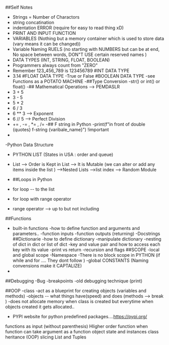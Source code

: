 ##Self Notes

- Strings = Number of Charactors 
- string concatination
- indentation ERROR (require for easy to read thing xD)
- PRINT AND INPUT FUNCTION
- VARIABLES (Nothing but a memory container which is used to store data (vary means it can be changed))
- Variable Naming RUELS (no starting with NUMBERS but can be at end, No space between words, DON"T USE certain reserved names )
- DATA TYPES (INT, STRING, FLOAT, BOOLEAN)
- Programmers always count from "ZERO"
- Remember 123_456_789 is 123456789 #INT DATA TYPE
- 3.14 #FLOAT DATA TYPE
-True or False #BOOLEAN DATA TYPE
-see Functions as a POTATO MACHINE 
-##Type Conversion
-str() or int() or float()
-## Mathematical Operations  --> PEMDASLR
- 3 + 5
- 3 - 5
- 5 * 2
- 6 / 3
- 6 ** 3 --> Exponent
- 6 // 5 --> Perfect Division
- += , -= , *= , /=
-## F string in Python 
-print(f"in front of double {quotes} f-string {varibale_name}") !important
-
-Python Data Structure
- PYTHON LIST (States in USA : order and queue)
-  List --> Order is Kept in List
--> It is Mutable (we can alter or add any items inside the list )
-->Nested Lists
-->list index
--> Random Module

- ##Loops in Python
- for loop -- to the list 
- for loop with range operator
- range operator --> up to but not including
<!-- - for number in range(a,b):
    print(number) -->
##Functions
- built-in functions 
-how to define function and arguments and parameters..
-function inputs 
-function outputs (returning)
-Docstrings 
##Dictionarie
-how to define dictionary
-manipulate dictionary
-nesting of dict in dict or list of dict
-key and value pair and how to access each key with its value
-print vs return 
-recursion and flags
##SCOPE
-local and global scope 
-Namespace
-There is no block scope in PYTHON (if while and for .... They dont follow )
-global CONSTANTS (Naming convensions make it CAPTALIZE)
-
##Debugging
-Bug
-breakpoints
-old debugging technique (print)


##OOP
-class  -act as a blueprint for creating objects (variables and methods)
-objects -- what things have(speed) and does (methods --> break )
-does not allocate memory when class is created but everytime when objects created it gets allocated..
- PYPI website for python predefined packages....https://pypi.org/

functions as input (without parenthesis)
HIigher order function when function can take argument as a function
object state and instances
class heritance (OOP)
slicing List and  Tuples